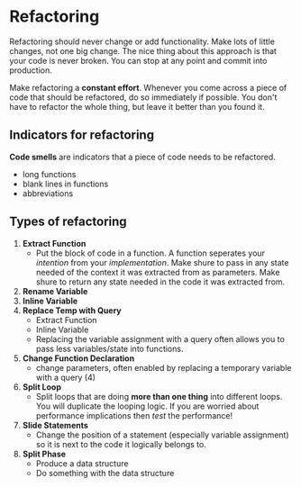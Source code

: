 # Refactoring

Refactoring should never change or add functionality. Make lots of little changes, not one big change.
The nice thing about this approach is that your code is never broken. You can stop at any point and commit into production.

Make refactoring a **constant effort**.
Whenever you come across a piece of code that should be refactored, do so immediately if possible.
You don't have to refactor the whole thing, but leave it better than you found it.

## Indicators for refactoring

**Code smells** are indicators that a piece of code needs to be refactored.

- long functions
- blank lines in functions
- abbreviations

## Types of refactoring

1. **Extract Function**
   - Put the block of code in a function. A function seperates your _intention_ from your _implementation_.
     Make shure to pass in any state needed of the context it was extracted from as parameters.
     Make shure to return any state needed in the code it was extracted from.
2. **Rename Variable**
3. **Inline Variable**
4. **Replace Temp with Query**
   - Extract Function
   - Inline Variable
   - Replacing the variable assignment with a query often allows you to pass less variables/state into functions.
5. **Change Function Declaration**
   - change parameters, often enabled by replacing a temporary variable with a query (4)
6. **Split Loop**
   - Split loops that are doing **more than one thing** into different loops. You will duplicate the looping logic. If you are worried about performance implications then _test_ the performance!
7. **Slide Statements**
   - Change the position of a statement (especially variable assignment) so it is next to the code it logically belongs to.
8. **Split Phase**
   - Produce a data structure
   - Do something with the data structure
